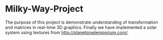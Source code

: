 # Milky-Way-Project

The purpose of this project is demonstrate understanding of transformation and matrices in real-time 3D graphics.
Finally we have implemented a solar system using textures from http://planetpixelemporium.com/.
